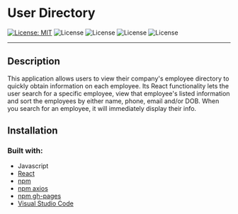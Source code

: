 # User Directory


[![License: MIT](https://img.shields.io/badge/License-MIT-yellow.svg)](https://opensource.org/licenses/MIT) 
![License](https://img.shields.io/static/v1?label=Language&message=JavaScript&color=brightgreen)
![License](https://img.shields.io/static/v1?label=Language&message=CSS.js&color=orange) 
![License](https://img.shields.io/static/v1?label=Language&message=React&color=blueviolet)
![License](https://img.shields.io/static/v1?label=Language&message=HTML&color=blue)

---

## Description

This application allows users to view their company's employee directory to quickly obtain information on each employee. Its React functionality lets the user search for a specific employee, view that employee's listed information and sort the employees by either name, phone, email and/or DOB. When you search for an employee, it will immediately display their info.

## Installation



### Built with:
* Javascript
* [React](https://www.npmjs.com/package/react/)
* [npm](https://nodejs.org/en/)
* [npm axios](https://www.npmjs.com/package/axios)
* [npm gh-pages](https://www.npmjs.com/package/gh-pages)
* [Visual Studio Code](code.visualstudio.com)
